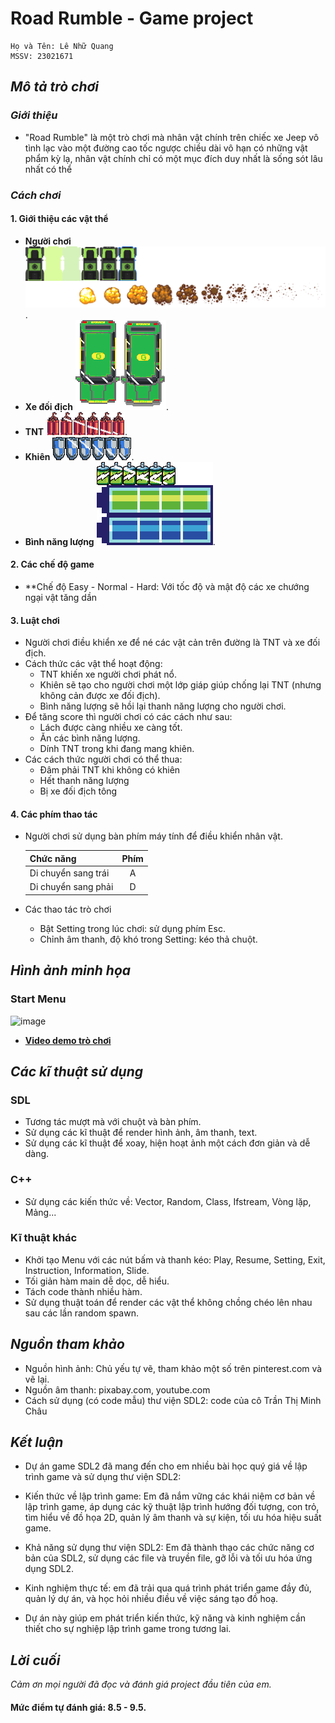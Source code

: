 # Road Rumble - Game project

    Họ và Tên: Lê Nhữ Quang
    MSSV: 23021671
## *Mô tả trò chơi*

### *Giới thiệu*

* "Road Rumble" là một trò chơi mà nhân vật chính trên chiếc xe Jeep vô tình lạc vào một đường cao tốc ngược chiều dài vô hạn có những vật phẩm kỳ lạ, nhân vật chính chỉ có một mục đích duy nhất là sống sót lâu nhất có thể

### *Cách chơi*

#### 1. Giới thiệu các vật thể
*  **Người chơi** ![Idle](https://github.com/qu4ll12/SDL_Project/blob/main/Game/texture/jeep.png).
* **Xe đối địch** ![one](https://github.com/qu4ll12/SDL_Project/blob/main/Game/texture/taxi2.png).
* **TNT** ![one](https://github.com/qu4ll12/SDL_Project/blob/main/Game/texture/tnt.png).
* **Khiên** ![one](https://github.com/qu4ll12/SDL_Project/blob/main/Game/texture/shield.png).
* **Bình năng lượng** ![one](https://github.com/qu4ll12/SDL_Project/blob/main/Game/texture/energy1.png).
#### 2. Các chế độ game
* **Chế độ Easy - Normal - Hard:
  Với tốc độ và mật độ các xe chướng ngại vật tăng dần

#### 3. Luật chơi
* Người chơi điều khiển xe để né các vật cản trên đường là TNT và xe đối địch.
* Cách thức các vật thể hoạt động:
   * TNT khiến xe người chơi phát nổ.
   * Khiên sẽ tạo cho người chơi một lớp giáp giúp chống lại TNT (nhưng không cản được xe đối địch).
   * Bình năng lượng sẽ hồi lại thanh năng lượng cho người chơi.
* Để tăng score thì người chơi có các cách như sau:
   * Lách được càng nhiều xe càng tốt.
   * Ăn các bình năng lượng.
   * Dính TNT trong khi đang mang khiên.
* Các cách thức người chơi có thể thua:
   * Đâm phải TNT khi không có khiên
   * Hết thanh năng lượng
   * Bị xe đối địch tông

#### 4. Các phím thao tác
* Người chơi sử dụng bàn phím máy tính để điều khiển nhân vật.

    | Chức năng  | Phím |
    | ------------- |:-------------:| 
    | Di chuyển sang trái    | A    |
    | Di chuyển sang phải    | D    |
  
* Các thao tác trò chơi
    * Bật Setting trong lúc chơi: sử dụng phím Esc.
    * Chỉnh âm thanh, độ khó trong Setting: kéo thả chuột.
    
## *Hình ảnh minh họa*

### Start Menu
![image](https://github.com/qu4ll12/SDL_Project/assets/158488809/6be6d791-9632-4fc0-b771-3df61be92a9c)

* **[Video demo trò chơi](https://youtu.be/7YNWx59XnYE)**
## *Các kĩ thuật sử dụng*
### SDL
* Tương tác mượt mà với chuột và bàn phím.
* Sử dụng các kĩ thuật để render hình ảnh, âm thanh, text.
* Sử dụng các kĩ thuật để xoay, hiện hoạt ảnh một cách đơn giản và dễ dàng.

### C++
* Sử dụng các kiến thức về: Vector, Random, Class, Ifstream, Vòng lặp, Mảng...

### Kĩ thuật khác
* Khởi tạo Menu với các nút bấm và thanh kéo: Play, Resume, Setting, Exit, Instruction, Information, Slide.
* Tối giản hàm main dễ dọc, dễ hiểu.
* Tách code thành nhiều hàm.
* Sử dụng thuật toán để render các vật thể không chồng chéo lên nhau sau các lần random spawn.

## *Nguồn tham khảo*
* Nguồn hình ảnh: Chủ yếu tự vẽ, tham khảo một số trên pinterest.com và vẽ lại.
* Nguồn âm thanh: pixabay.com, youtube.com
* Cách sử dụng (có code mẫu) thư viện SDL2: code của cô Trần Thị Minh Châu

## *Kết luận*
* Dự án game SDL2 đã mang đến cho em nhiều bài học quý giá về lập trình game và sử dụng thư viện SDL2:

* Kiến thức về lập trình game: Em đã nắm vững các khái niệm cơ bản về lập trình game, áp dụng các kỹ thuật lập trình hướng đối tượng, con trỏ, tìm hiểu về đồ họa 2D, quản lý âm thanh và sự kiện, tối ưu hóa hiệu suất game.
* Khả năng sử dụng thư viện SDL2: Em đã thành thạo các chức năng cơ bản của SDL2, sử dụng các file và truyền file, gỡ lỗi và tối ưu hóa ứng dụng SDL2.
* Kinh nghiệm thực tế: em đã trải qua quá trình phát triển game đầy đủ, quản lý dự án, và học hỏi nhiều điều về việc sáng tạo đồ hoạ.
* Dự án này giúp em phát triển kiến thức, kỹ năng và kinh nghiệm cần thiết cho sự nghiệp lập trình game trong tương lai.

## *Lời cuối*
*Cảm ơn mọi người đã đọc và đánh giá project đầu tiên của em.*

#### **Mức điểm tự đánh giá: 8.5 - 9.5.**
